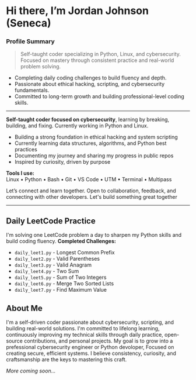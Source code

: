 
# Hi there, I’m Jordan Johnson (Seneca)
### Profile Summary
> Self-taught coder specializing in Python, Linux, and cybersecurity.
> Focused on mastery through consistent practice and real-world problem solving.

- Completing daily coding challenges to build fluency and depth.
- Passionate about ethical hacking, scripting, and cybersecurity fundamentals.
- Committed to long-term growth and building professional-level coding skills.
  
---

**Self-taught coder focused on cybersecurity**, learning by breaking, building, and fixing. 
Currently working in Python and Linux.

- Building a strong foundation in ethical hacking and system scripting
- Currently learning data structures, algorithms, and Python best practices 
- Documenting my journey and sharing my progress in public repos  
- Inspired by curiosity, driven by purpose  

**Tools I use:**  
Linux • Python • Bash • Git • VS Code • UTM • Terminal • Multipass

Let’s connect and learn together. Open to collaboration, feedback, and connecting with other developers. Let's build something great together

---

## Daily LeetCode Practice
I'm solving one LeetCode problem a day to sharpen my Python skills and build coding fluency.
**Completed Challenges:**
- `daily_leet1.py` - Longest Common Prefix
- `daily_leet2.py` - Valid Parentheses
- `daily_leet3.py` - Valid Anagram
- `daily_leet4.py` - Two Sum
- `daily_leet5.py` - Sum of Two Integers
- `daily_leet6.py` - Merge Two Sorted Lists
- `daily_leet7.py` - Find Maximum Value

## About Me
I'm a self-driven coder passionate about cybersecurity, scripting, and building real-world solutions. I'm committed to lifelong learning, continuously improving my technical skills through daily practice, open-source contributions, and personal projects. My goal is to grow into a prefessional cybersecurity engineer or Python devoloper, Focused on creating secure, efficient systems. I believe consistency, curiosity, and craftsmanship are the keys to mastering this craft.

*More coming soon...*
